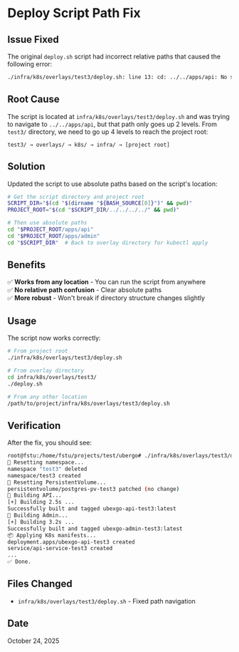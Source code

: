 # Deploy Script Path Fix

## Issue Fixed

The original `deploy.sh` script had incorrect relative paths that caused the following error:

```bash
./infra/k8s/overlays/test3/deploy.sh: line 13: cd: ../../apps/api: No such file or directory
```

## Root Cause

The script is located at `infra/k8s/overlays/test3/deploy.sh` and was trying to navigate to `../../apps/api`, but that path only goes up 2 levels. From `test3/` directory, we need to go up 4 levels to reach the project root:

```
test3/ → overlays/ → k8s/ → infra/ → [project root]
```

## Solution

Updated the script to use absolute paths based on the script's location:

```bash
# Get the script directory and project root
SCRIPT_DIR="$(cd "$(dirname "${BASH_SOURCE[0]}")" && pwd)"
PROJECT_ROOT="$(cd "$SCRIPT_DIR/../../../../" && pwd)"

# Then use absolute paths
cd "$PROJECT_ROOT/apps/api"
cd "$PROJECT_ROOT/apps/admin"
cd "$SCRIPT_DIR"  # Back to overlay directory for kubectl apply
```

## Benefits

✅ **Works from any location** - You can run the script from anywhere  
✅ **No relative path confusion** - Clear absolute paths  
✅ **More robust** - Won't break if directory structure changes slightly  

## Usage

The script now works correctly:

```bash
# From project root
./infra/k8s/overlays/test3/deploy.sh

# From overlay directory
cd infra/k8s/overlays/test3/
./deploy.sh

# From any other location
/path/to/project/infra/k8s/overlays/test3/deploy.sh
```

## Verification

After the fix, you should see:

```bash
root@fstu:/home/fstu/projects/test/ubergo# ./infra/k8s/overlays/test3/deploy.sh
🧹 Resetting namespace...
namespace "test3" deleted
namespace/test3 created
🧹 Resetting PersistentVolume...
persistentvolume/postgres-pv-test3 patched (no change)
🚀 Building API...
[+] Building 2.5s ...
Successfully built and tagged ubexgo-api-test3:latest
🚀 Building Admin...
[+] Building 3.2s ...
Successfully built and tagged ubexgo-admin-test3:latest
📦 Applying K8s manifests...
deployment.apps/ubexgo-api-test3 created
service/api-service-test3 created
...
✅ Done.
```

## Files Changed

- `infra/k8s/overlays/test3/deploy.sh` - Fixed path navigation

## Date

October 24, 2025

